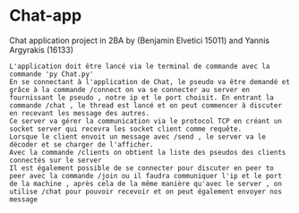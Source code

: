 # Chat-app
Chat application project in 2BA by (Benjamin Elvetici 15011) and Yannis Argyrakis (16133)

	L'application doit être lancé via le terminal de commande avec la commande 'py Chat.py'
	En se connectant à l'application de Chat, le pseudo va être demandé et grâce à la commande /connect on va se connecter au server en fournissant le pseudo , notre ip et le port choisit. En entrant la commande /chat , le thread est lancé et on peut commencer à discuter en recevant les message des autres.
	Ce server va gérer la communication via le protocol TCP en créant un socket server qui recevra les socket client comme requête.
	Lorsque le client envoit un message avec /send , le server va le décoder et se charger de l'afficher.
	Avec la commande /clients on obtient la liste des pseudos des clients connectés sur le server
	Il est également possible de se connecter pour discuter en peer to peer avec la commande /join ou il faudra communiquer l'ip et le port de la machine , après cela de la même manière qu'avec le server , on utilise /chat pour pouvoir recevoir et on peut également envoyer nos message
